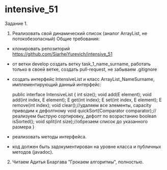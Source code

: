 # intensive_51

Задание 1.


1) Реализовать свой динамический список (аналог ArrayList, не потокобезопасный)
   Общие требования:
- клонировать репозиторий https://github.com/SiarheiYurevich/intensive_51
- от ветки develop создать ветку task_1_name_surname, работать только в своей ветке, создать pull-request, не забываем .gitignore

- создать интерфейс IntensiveList и класс ArrayList_NameSurname, имплементирующий данный интерфейс:

  public interface IntensiveList<E> {
  int size();
  void add(E element);
  void add(int index, E element);
  E get(int index);
  E set(int index, E element);
  E remove(int index);
  void clear();//удаляем все элементы, capacity приводим к дефолтному
  void quickSort(Comparator<E> comparator);//реализуем быструю сортировку, дефолт по возрастанию
  boolean isSorted();
  void split(int size);//обрезаем список до указанного размера
  }
- реализовать методы интерфейса.
- код должен быть задокументирован на уровне класса и публичных методов (javadoc).


2) Читаем Адитья Бхаргава "Грокаем алгоритмы", полностью.